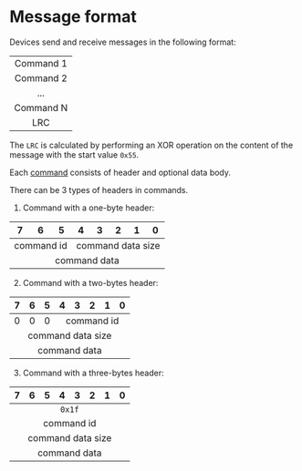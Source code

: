 # Message format

Devices send and receive messages in the following format:

<table>
    <tbody>
        <tr align="center">
            <td>Command 1</td>
        </tr>
        <tr align="center">
            <td>Command 2</td>
        </tr>
        <tr align="center">
            <td>...</td>
        </tr>
        <tr align="center">
            <td>Command N</td>
        </tr>
        <tr align="center">
            <td>LRC</td>
        </tr>
    </tbody>
</table>

The `LRC` is calculated by performing an XOR operation on the content of the message with the start value `0x55`.

Each [command](./commands/readme.md) consists of header and optional data body.

There can be 3 types of headers in commands.

1. Command with a one-byte header:

<table>
    <thead>
        <tr>
            <th>7</th>
            <th>6</th>
            <th>5</th>
            <th>4</th>
            <th>3</th>
            <th>2</th>
            <th>1</th>
            <th>0</th>
        </tr>
    </thead>
    <tbody>
        <tr>
            <td colspan="3" align="center">command id</td>
            <td colspan="5" align="center">command data size</td>
        </tr>
        <tr>
            <td colspan="8" align="center">command data</td>
        </tr>
    </tbody>
</table>

2. Command with a two-bytes header:

<table>
    <thead>
        <tr>
            <th>7</th>
            <th>6</th>
            <th>5</th>
            <th>4</th>
            <th>3</th>
            <th>2</th>
            <th>1</th>
            <th>0</th>
        </tr>
    </thead>
    <tbody>
        <tr>
            <td>0</td>
            <td>0</td>
            <td>0</td>
            <td colspan="5" align="center">command id</td>
        </tr>
        <tr>
            <td colspan="8" align="center">command data size</td>
        </tr>
        <tr>
            <td colspan="8" align="center">command data</td>
        </tr>
    </tbody>
</table>


3. Command with a three-bytes header:

<table>
    <thead>
        <tr>
            <th>7</th>
            <th>6</th>
            <th>5</th>
            <th>4</th>
            <th>3</th>
            <th>2</th>
            <th>1</th>
            <th>0</th>
        </tr>
    </thead>
    <tbody>
        <tr>
            <td colspan="8" align="center"><code>0x1f</code></td>
        </tr>
        <tr>
            <td colspan="8" align="center">command id</td>
        </tr>
        <tr>
            <td colspan="8" align="center">command data size</td>
        </tr>
        <tr>
            <td colspan="8" align="center">command data</td>
        </tr>
    </tbody>
</table>
